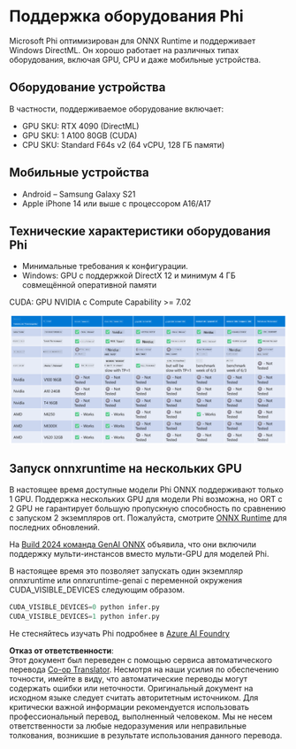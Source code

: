 <!--
CO_OP_TRANSLATOR_METADATA:
{
  "original_hash": "8cdc17ce0f10535da30b53d23fe1a795",
  "translation_date": "2025-05-07T14:56:37+00:00",
  "source_file": "md/01.Introduction/01/01.Hardwaresupport.md",
  "language_code": "ru"
}
-->
# Поддержка оборудования Phi

Microsoft Phi оптимизирован для ONNX Runtime и поддерживает Windows DirectML. Он хорошо работает на различных типах оборудования, включая GPU, CPU и даже мобильные устройства.

## Оборудование устройства  
В частности, поддерживаемое оборудование включает:

- GPU SKU: RTX 4090 (DirectML)
- GPU SKU: 1 A100 80GB (CUDA)
- CPU SKU: Standard F64s v2 (64 vCPU, 128 ГБ памяти)

## Мобильные устройства

- Android – Samsung Galaxy S21
- Apple iPhone 14 или выше с процессором A16/A17

## Технические характеристики оборудования Phi

- Минимальные требования к конфигурации.
- Windows: GPU с поддержкой DirectX 12 и минимум 4 ГБ совмещённой оперативной памяти

CUDA: GPU NVIDIA с Compute Capability >= 7.02

![HardwareSupport](../../../../../translated_images/01.phihardware.5d51b2377cba18afc6949074542f290c56bb278dac3f4f86302aca6d80fffeb9.ru.png)

## Запуск onnxruntime на нескольких GPU

В настоящее время доступные модели Phi ONNX поддерживают только 1 GPU. Поддержка нескольких GPU для модели Phi возможна, но ORT с 2 GPU не гарантирует большую пропускную способность по сравнению с запуском 2 экземпляров ort. Пожалуйста, смотрите [ONNX Runtime](https://onnxruntime.ai/) для последних обновлений.

На [Build 2024 команда GenAI ONNX](https://youtu.be/WLW4SE8M9i8?si=EtG04UwDvcjunyfC) объявила, что они включили поддержку мульти-инстансов вместо мульти-GPU для моделей Phi.

В настоящее время это позволяет запускать один экземпляр onnxruntime или onnxruntime-genai с переменной окружения CUDA_VISIBLE_DEVICES следующим образом.

```Python
CUDA_VISIBLE_DEVICES=0 python infer.py
CUDA_VISIBLE_DEVICES=1 python infer.py
```

Не стесняйтесь изучать Phi подробнее в [Azure AI Foundry](https://ai.azure.com)

**Отказ от ответственности**:  
Этот документ был переведен с помощью сервиса автоматического перевода [Co-op Translator](https://github.com/Azure/co-op-translator). Несмотря на наши усилия по обеспечению точности, имейте в виду, что автоматические переводы могут содержать ошибки или неточности. Оригинальный документ на исходном языке следует считать авторитетным источником. Для критически важной информации рекомендуется использовать профессиональный перевод, выполненный человеком. Мы не несем ответственности за любые недоразумения или неправильные толкования, возникшие в результате использования данного перевода.